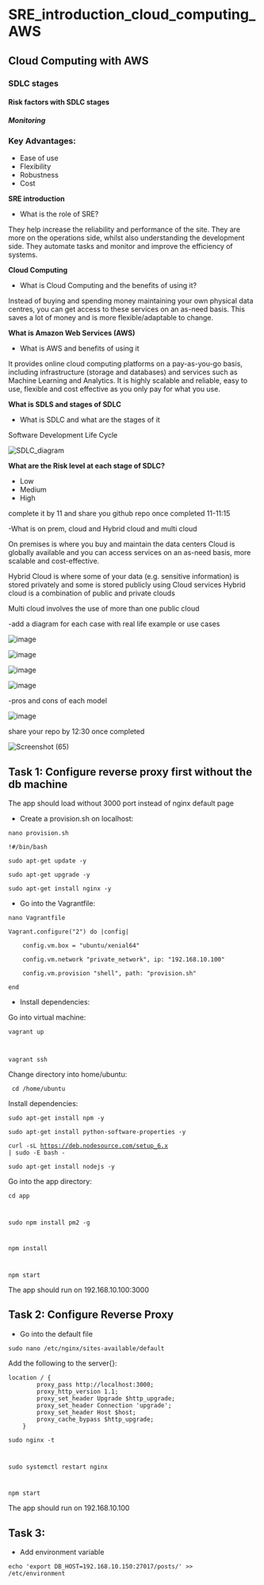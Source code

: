 # SRE_introduction_cloud_computing_AWS 
## Cloud Computing with AWS
### SDLC stages
#### Risk factors with SDLC stages
##### Monitoring

### Key Advantages:
- Ease of use
- Flexibility
- Robustness
- Cost

**SRE introduction**
- What is the role of SRE?

They help increase the reliability and performance of the site. They are more on the operations side, whilst also understanding the development side.
They automate tasks and monitor and improve the efficiency of systems.


**Cloud Computing**
- What is Cloud Computing and the benefits of using it?

Instead of buying and spending money maintaining your own physical data centres, you can get access to these services on an as-need basis. This saves a lot of money and is more flexible/adaptable to change.

**What is Amazon Web Services (AWS)**
- What is AWS and benefits of using it

It provides online cloud computing platforms on a pay-as-you-go basis, including infrastructure (storage and databases) and services such as Machine Learning and Analytics.
It is highly scalable and reliable, easy to use, flexible and cost effective as you only pay for what you use.

**What is SDLS and stages of SDLC**
- What is SDLC and what are the stages of it

Software Development Life Cycle

![SDLC_diagram](https://user-images.githubusercontent.com/88316764/130941816-8661e9d5-19de-4b4e-a0d4-c24e124c9409.png)

**What are the Risk level at each stage of SDLC?**
- Low
- Medium
- High

complete it by 11 and share you github repo once completed
11-11:15

-What is on prem, cloud and Hybrid cloud and multi cloud

On premises is where you buy and maintain the data centers
Cloud is globally available and you can access services on an as-need basis, more scalable and cost-effective.

Hybrid Cloud is where some of your data (e.g. sensitive information) is stored privately and some is stored publicly using Cloud services
Hybrid cloud is a combination of public and private clouds

Multi cloud involves the use of more than one public cloud

-add a diagram for each case with real life example or use cases

![image](https://user-images.githubusercontent.com/88316764/130954738-3eb3466a-a7a5-47ef-b47b-5112ecec04c8.png)

![image](https://user-images.githubusercontent.com/88316764/130954613-60354958-aed4-46ea-8eb9-28f79c0a83f9.png)

![image](https://user-images.githubusercontent.com/88316764/130951629-5cc3a8fb-2c7e-434b-bc2a-59c2f8c3ba65.png)

![image](https://user-images.githubusercontent.com/88316764/130951433-d79cffd9-0fcd-4d97-adda-c1572ef9389b.png)



-pros and cons of each model

![image](https://user-images.githubusercontent.com/88316764/130951879-1c6a854b-c759-4a76-8eeb-edd9edeaf7ba.png)

share your repo by 12:30 once completed




![Screenshot (65)](https://user-images.githubusercontent.com/88316764/130981031-7b3d6d2f-5255-4590-a343-e6f3aad63fc9.png)

## Task 1: Configure reverse proxy first without the db machine
The app should load without 3000 port instead of nginx default page

- Create a provision.sh on localhost:

<code>nano provision.sh</code>

    !#/bin/bash

    sudo apt-get update -y

    sudo apt-get upgrade -y

    sudo apt-get install nginx -y

- Go into the Vagrantfile:

<code>nano Vagrantfile</code>

    Vagrant.configure("2") do |config|

        config.vm.box = "ubuntu/xenial64"
        
        config.vm.network "private_network", ip: "192.168.10.100"
        
        config.vm.provision "shell", path: "provision.sh"

    end

- Install dependencies:

Go into virtual machine:

<code>vagrant up

vagrant ssh</code>

Change directory into home/ubuntu:

<code> cd /home/ubuntu </code>

Install dependencies:

<code>sudo apt-get install npm -y</code>

<code>sudo apt-get install python-software-properties -y</code>

<code>curl -sL https://deb.nodesource.com/setup_6.x | sudo -E bash -</code>

<code>sudo apt-get install nodejs -y</code>

Go into the app directory:

<code>cd app

sudo npm install pm2 -g

npm install

npm start</code>

The app should run on 192.168.10.100:3000

## Task 2: Configure Reverse Proxy

- Go into the default file

<code>sudo nano /etc/nginx/sites-available/default</code>

 Add the following to the server{}:

    location / {
            proxy_pass http://localhost:3000;      
            proxy_http_version 1.1;
            proxy_set_header Upgrade $http_upgrade;
            proxy_set_header Connection 'upgrade'; 
            proxy_set_header Host $host;
            proxy_cache_bypass $http_upgrade;      
        }

<code>sudo nginx -t

sudo systemctl restart nginx

npm start</code>

The app should run on 192.168.10.100

## Task 3: 

- Add environment variable

<code>echo 'export DB_HOST=192.168.10.150:27017/posts/' >> /etc/environment